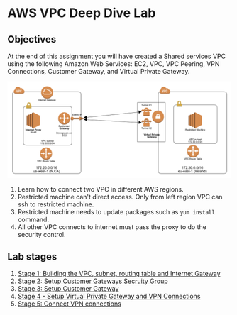 # AWS VPC Deep Dive Lab

## Objectives

At the end of this assignment you will have created a Shared services VPC using the following Amazon Web Services: EC2, VPC, VPC Peering, VPN Connections, Customer Gateway, and Virtual Private Gateway.

![](images/architecture1.png)

1. Learn how to connect two VPC in different AWS regions.
2. Restricted machine can't direct access. Only from left region VPC can ssh to restricted machine.
3. Restricted machine needs to update packages such as `yum install` command.
4. All other VPC connects to internet must pass the proxy to do the security control.


## Lab stages

1. [Stage 1: Building the VPC, subnet, routing table and Internet Gateway](stage1.md)
2. [Stage 2: Setup Customer Gateways Secruity Group](stage2.md)
3. [Stage 3: Setup Customer Gateway](stage3.md)
4. [Stage 4 - Setup Virtual Private Gateway and VPN Connections](stage4.md)
5. [Stage 5: Connect VPN connections](stage5.md)
